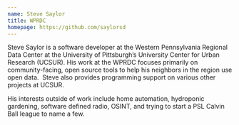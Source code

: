 ```yaml
---
name: Steve Saylor
title: WPRDC
homepage: https://github.com/saylorsd
---
```

Steve Saylor is a software developer at the Western Pennsylvania Regional Data Center at the University of Pittsburgh’s University Center for Urban Research (UCSUR). His work at the WPRDC focuses primarily on community-facing, open source tools to help his neighbors in the region use open data.  Steve also provides programming support on various other projects at UCSUR.

His interests outside of work include home automation, hydroponic gardening, software defined radio, OSINT, and trying to start a PSL Calvin Ball league to name a few.
